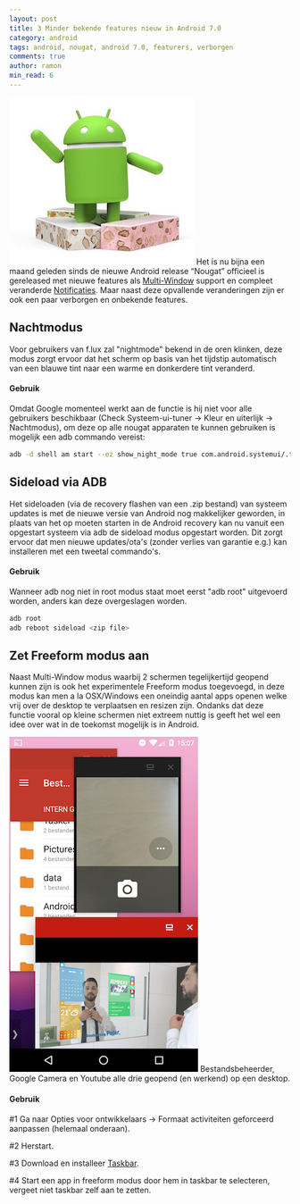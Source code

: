 ```yaml
---
layout: post
title: 3 Minder bekende features nieuw in Android 7.0
category: android
tags: android, nougat, android 7.0, featurers, verborgen
comments: true
author: ramon
min_read: 6
---
```

![nougat](/assets/nougat.jpg)
Het is nu bijna een maand geleden sinds de nieuwe Android release “Nougat” officieel is gereleased met nieuwe features als [Multi-Window](https://developer.android.com/guide/topics/ui/multi-window.html) support en compleet veranderde [Notificaties](https://developer.android.com/guide/topics/ui/notifiers/notifications.html). Maar naast deze opvallende veranderingen zijn er ook een paar verborgen en onbekende features.

## Nachtmodus
Voor gebruikers van f.lux zal "nightmode" bekend in de oren klinken, deze modus zorgt ervoor dat het scherm op basis van het tijdstip automatisch van een blauwe tint naar een warme en donkerdere tint veranderd.

#### Gebruik
Omdat Google momenteel werkt aan de functie is hij niet voor alle gebruikers beschikbaar (Check Systeem-ui-tuner -> Kleur en uiterlijk -> Nachtmodus), om deze op alle nougat apparaten te kunnen gebruiken is mogelijk een adb commando vereist:

```bash
adb -d shell am start --ez show_night_mode true com.android.systemui/.tuner.TunerActivity
```

## Sideload via ADB
Het sideloaden (via de recovery flashen van een .zip bestand) van systeem updates is met de nieuwe versie van Android nog makkelijker geworden, in plaats van het op moeten starten in de Android recovery kan nu vanuit een opgestart systeem via adb de sideload modus opgestart worden. Dit zorgt ervoor dat men nieuwe updates/ota's (zonder verlies van garantie e.g.) kan installeren met een tweetal commando's.


#### Gebruik
Wanneer adb nog niet in root modus staat moet eerst "adb root" uitgevoerd worden, anders kan deze overgeslagen worden.

```bash
adb root
adb reboot sideload <zip file>
```

## Zet Freeform modus aan
Naast Multi-Window modus waarbij 2 schermen tegelijkertijd geopend kunnen zijn is ook het experimentele Freeform modus toegevoegd, in deze modus kan men a la OSX/Windows een oneindig aantal apps openen welke vrij over de desktop te verplaatsen en resizen zijn. Ondanks dat deze functie vooral op kleine schermen niet extreem nuttig is geeft het wel een idee over wat in de toekomst mogelijk is in Android.

![freeform](/assets/freeform.png)
Bestandsbeheerder, Google Camera en Youtube alle drie geopend (en werkend) op een desktop.

#### Gebruik
#1 Ga naar Opties voor ontwikkelaars -> Formaat activiteiten geforceerd aanpassen (helemaal onderaan).

#2 Herstart.

#3 Download en installeer [Taskbar](https://play.google.com/store/apps/details?id=com.farmerbb.taskbar).

#4 Start een app in freeform modus door hem in taskbar te selecteren, vergeet niet taskbar zelf aan te zetten.






